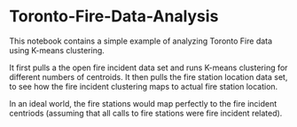 # Toronto-Fire-Data-Analysis

This notebook contains a simple example of analyzing Toronto Fire data using K-means clustering.  

It first pulls a the open fire incident data set and runs K-means clustering for different numbers of centroids.  It then pulls the fire station location data set, to see how the fire incident clustering maps to actual fire station location.  

In an ideal world, the fire stations would map perfectly to the fire incident centriods (assuming that all calls to fire stations were fire incident related).
